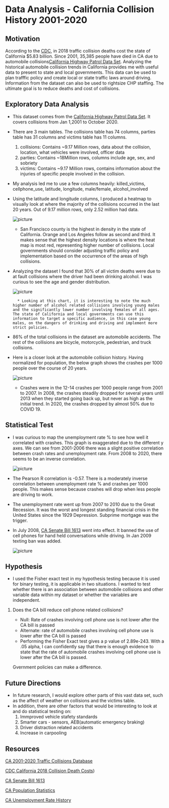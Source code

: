 # Data Analysis - California Collision History 2001-2020

## Motivation 
According to the [CDC](https://www.cdc.gov/transportationsafety/pdf/statecosts/2020/CDC-Cost-of-Crash-Deaths-Fact-Sheets_California.pdf), in 2018 traffic collision deaths cost the state of California $5.83 billion. Since 2001, 35,385 people have died in CA due to automobile collisions[California Highway Patrol Data Set]((https://www.kaggle.com/alexgude/california-traffic-collision-data-from-switrs)). Analyzing the historical automobile collision trends in California provides me with useful data to present to state and local governments. This data can be used to plan trafffic policy and create local or state traffic laws around driving. Information from the dataset can also be used to rightsize CHP staffing. The ultimate goal is to reduce deaths and cost of collisions.

## Exploratory Data Analysis

* This dataset comes from the [California Highway Patrol Data Set](https://www.kaggle.com/alexgude/california-traffic-collision-data-from-switrs). It covers collisions from Jan 1,2001 to October 2020.  

* There are 3 main tables. The collisions table has 74 columns, parties table has 31 columns and victims table has 11 columns.

    1. collisions: Contains ~9.17 Million rows, data about the collision, location, what vehicles were involved, officer data
    2. parties: Contains ~18Million rows, columns include age, sex, and sobriety
    3. victims: Contains ~9.17 Million rows, contains information about the injuries of specific people involved in the collision.

* My analysis led me to use a few columns heavily: killed_victims, cellphone_use, latitude, longitude, male/female, alcohol_involved

* Using the latitude and longitude columns, I produced a heatmap to visually look at where the majority of the collisions occurred in the last 20 years. Out of 9.17 million rows, only 2.52 million had data. 


    ![picture](images/heat_map_2.png)

    * San Francisco county is the highest in density in the state of California. Orange and Los Angeles follow as second and third. It makes sense that the highest density locations is where the heat map is most red, representing higher number of collisions. Local governments should consider adjusting traffic policy and implementation based on the occurrence of the areas of high collisions.

* Analyzing the dataset I found that 30% of all victim deaths were due to at fault collisions where the driver had been drinking alcohol. I was curious to see the age and gender distribution.

    ![picture](images/alcohol_mf.png)

        * Looking at this chart, it is interesting to note the much higher number of alcohol related collisions involving young males and the significantly lower number involving females of all ages. The state of California and local governments can use this information to target a specific audience, in this case young males, on the dangers of drinking and driving and implement more strict policies.



* 86% of the total collisions in the dataset are automobile accidents. The rest of the collisions are bicycle, motorcycle, pedestrian, and truck collisions.

* Here is a closer look at the automobile collision history. Having normalized for population, the below graph shows the crashes per 1000 people over the course of 20 years.

    ![picture](images/collision_history.png)

    * Crashes were in the 12-14 crashes per 1000 people range from 2001 to 2007. In 2008, the crashes steadily dropped for several years until 2013 when they started going back up, but never as high as the initial trend. In 2020, the crashes dropped by almost 50% due to COVID 19.

## Statistical Test

* I was curious to map the unemployment rate % to see how well it correlated with crashes. This graph is exaggerated due to the different y axes. We can see from 2001-2006 there was a slight positive correlation between crash rates and unemployment rate. From 2008 to 2020, there seems to be an inverse correlation.

    ![picture](images/collision_unemp.png)
    
* The Pearson R correlation is -0.57. There is a moderately inverse correlation between unemployment rate % and crashes per 1000 people. This makes sense because crashes will drop when less people are driving to work.

* The unemployment rate went up from 2007 to 2010 due to the Great Recession. It was the worst and longest standing financial crisis in the United States since the 1929 Depression. Subprime mortgage was the trigger. 

* In July 2008, [CA Senate Bill 1613](https://www.ncbi.nlm.nih.gov/pmc/articles/PMC4001674/ ) went into effect. It banned the use of cell phones for hand held conversations while driving. In Jan 2009 texting ban was added.

    ![picture](images/collision_cellphone.png)

       
## Hypothesis

* I used the Fisher exact test in my hypothesis testing because it is used for binary testing, it is applicable in two situations. I wanted to test whether there is an association between automobile collisions and other variable data within my dataset or whether the variables are independent.

1. Does the CA bill reduce cell phone related collisions?
    *   Null: Rate of crashes involving cell phone use is not lower after the CA bill is passed
    *   Alternate: rate of automobile crashes involving cell phone use is lower after the CA   bill is passed
    *   Performing the Fisher Exact test gives a p value of 2.89e-243. With a .05 alpha, I can confidently say that there is enough evidence to state that the rate of automobile crashes involving cell phone use is lower after the CA bill is passed.
    
    Gvernment policies can make a difference. 

## Future Directions

* In future research, I would explore other parts of this vast data set, such as the affect of weather on collisions and the victims table.
* In addition, there are other factors that would be interesting to look at and do statistical testing on:
    1. Immproved vehicle stafety standards
    2. Smarter cars - sensors, AEB(automatic emergency braking)
    3. Driver distraction related accidents
    4. Increase in carpooling 

## Resources

[CA 2001-2020 Traffic Collisions Database](https://www.kaggle.com/alexgude/california-traffic-collision-data-from-switrs)

[CDC California 2018 Collision Death Costs](https://www.cdc.gov/transportationsafety/pdf/statecosts/2020/CDC-Cost-of-Crash-Deaths-Fact-Sheets_California.pdf))

[CA Senate Bill 1613](https://www.ncbi.nlm.nih.gov/pmc/articles/PMC4001674/ )

[CA Population Statistics](https://www.statista.com/statistics/206097/resident-population-in-california/)

[CA Unemployment Rate History](https://fred.stlouisfed.org/series/CAUR)



            
            

        